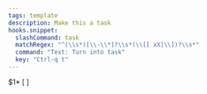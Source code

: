 ```yaml
---
tags: template
description: Make this a task
hooks.snippet:
  slashCommand: task
  matchRegex: "^(\\s*)[\\-\\*]?\\s*(\\[[ xX]\\])?\\s*"
  command: "Text: Turn into task"
  key: "Ctrl-q t"
---
```

$1* [ ] 